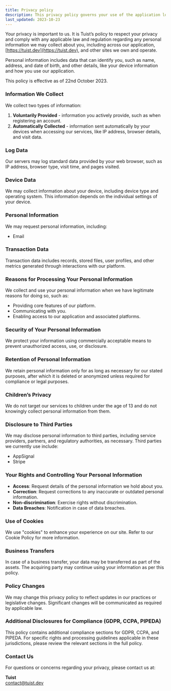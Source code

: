 ```yaml
---
title: Privacy policy
description: This privacy policy governs your use of the application located at https://tuist.dev and any related services provided by Tuist.
last_updated: 2023-10-23
---
```


Your privacy is important to us. It is Tuist’s policy to respect your privacy and comply with any applicable law and regulation regarding any personal information we may collect about you, including across our application, [https://tuist.dev](https://tuist.dev), and other sites we own and operate.

Personal information includes data that can identify you, such as name, address, and date of birth, and other details, like your device information and how you use our application. 

This policy is effective as of 22nd October 2023.

### Information We Collect

We collect two types of information:

1. **Voluntarily Provided** - information you actively provide, such as when registering an account.
2. **Automatically Collected** - information sent automatically by your devices when accessing our services, like IP address, browser details, and visit data.

### Log Data

Our servers may log standard data provided by your web browser, such as IP address, browser type, visit time, and pages visited.

### Device Data

We may collect information about your device, including device type and operating system. This information depends on the individual settings of your device.

### Personal Information

We may request personal information, including:

- Email

### Transaction Data

Transaction data includes records, stored files, user profiles, and other metrics generated through interactions with our platform.

### Reasons for Processing Your Personal Information

We collect and use your personal information when we have legitimate reasons for doing so, such as:

- Providing core features of our platform.
- Communicating with you.
- Enabling access to our application and associated platforms.

### Security of Your Personal Information

We protect your information using commercially acceptable means to prevent unauthorized access, use, or disclosure.

### Retention of Personal Information

We retain personal information only for as long as necessary for our stated purposes, after which it is deleted or anonymized unless required for compliance or legal purposes.

### Children’s Privacy

We do not target our services to children under the age of 13 and do not knowingly collect personal information from them.

### Disclosure to Third Parties

We may disclose personal information to third parties, including service providers, partners, and regulatory authorities, as necessary. Third parties we currently use include:

- AppSignal
- Stripe

### Your Rights and Controlling Your Personal Information

- **Access**: Request details of the personal information we hold about you.
- **Correction**: Request corrections to any inaccurate or outdated personal information.
- **Non-discrimination**: Exercise rights without discrimination.
- **Data Breaches**: Notification in case of data breaches.

### Use of Cookies

We use "cookies" to enhance your experience on our site. Refer to our Cookie Policy for more information.

### Business Transfers

In case of a business transfer, your data may be transferred as part of the assets. The acquiring party may continue using your information as per this policy.

### Policy Changes

We may change this privacy policy to reflect updates in our practices or legislative changes. Significant changes will be communicated as required by applicable law.

### Additional Disclosures for Compliance (GDPR, CCPA, PIPEDA)

This policy contains additional compliance sections for GDPR, CCPA, and PIPEDA. For specific rights and processing guidelines applicable in these jurisdictions, please review the relevant sections in the full policy.

### Contact Us

For questions or concerns regarding your privacy, please contact us at:

**Tuist**  
[contact@tuist.dev](mailto:contact@tuist.dev)
